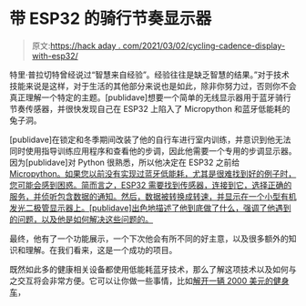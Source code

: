 # 带 ESP32 的骑行节奏显示器

> 原文:[https://hack aday . com/2021/03/02/cycling-cadence-display-with-esp32/](https://hackaday.com/2021/03/02/cycling-cadence-display-with-esp32/)

特里·普拉切特曾经说过“智慧来自经验”。经验往往是缺乏智慧的结果。”对于技术技能来说是这样，对于生活的其他部分来说也是如此，除非你努力过，否则你不会真正理解一个特定的主题。[publidave]想要一个简单的无线显示器用于蓝牙骑行节奏传感器，并很快发现自己在 ESP32 上陷入了 Micropython 和蓝牙低能耗的兔子洞。

[publidave]在锁定和冬季期间改装了他的自行车进行室内训练，并意识到他无法同时使用指导训练应用程序和查看他的步调，因此他需要一个专用的步调显示器。因为[publidave]对 Python 很熟悉，所以他决定在 ESP32 之前给 [Micropython。如果您以前没有实现过蓝牙低能耗，尤其是很难找到好的例子时，您可能会感到困惑。简而言之，ESP32 需要找到传感器，连接到它，选择正确的服务，并侦听包含数据的通知。然后，数据被转换成转速，并显示在一个小型有机发光二极管显示器上。[publidave]出色地描述了他到底做了什么，强调了他遇到的问题，以及他是如何解决这些问题的。](https://hackaday.com/2020/11/14/micropython-on-microcontrollers/)

最终，他有了一个功能展示，一个下次他会有所不同的好主意，以及很多额外的知识和理解。在我们看来，这是一个成功的项目。

既然如此多的健康相关设备都使用低能耗蓝牙技术，那么了解这项技术以及如何与之交互将会非常方便。它可以让你做一些事情，比如[解开一辆 2000 美元的健身车](https://hackaday.com/2020/08/04/unbricking-a-2000-exercise-bike-with-a-raspberry-pi-zero-and-bluetooth-hacks/)，